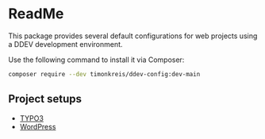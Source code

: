 # ReadMe

This package provides several default configurations for web projects using a DDEV development environment.

Use the following command to install it via Composer:

```bash
composer require --dev timonkreis/ddev-config:dev-main
```

## Project setups

* [TYPO3](docs/typo3.md)
* [WordPress](docs/wordpress.md)
